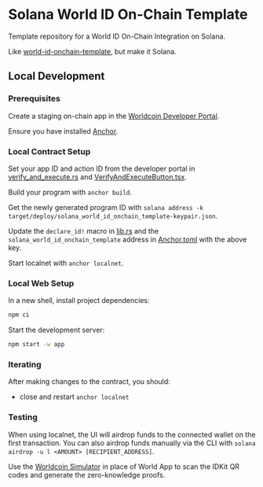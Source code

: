 # Solana World ID On-Chain Template

Template repository for a World ID On-Chain Integration on Solana.

Like [world-id-onchain-template](https://github.com/worldcoin/world-id-onchain-template/), but make it Solana.

## Local Development

### Prerequisites

Create a staging on-chain app in the [Worldcoin Developer Portal](https://developer.worldcoin.org).

Ensure you have installed [Anchor](https://www.anchor-lang.com/docs/installation).

### Local Contract Setup

Set your app ID and action ID from the developer portal in [verify_and_execute.rs](./programs/solana-world-id-onchain-template/src/instructions/verify_and_execute.rs) and [VerifyAndExecuteButton.tsx](app/example/src/components/VerifyAndExecuteButton.tsx).

Build your program with `anchor build`.

Get the newly generated program ID with `solana address -k target/deploy/solana_world_id_onchain_template-keypair.json`.

Update the `declare_id!` macro in [lib.rs](./programs/solana-world-id-onchain-template/src/lib.rs) and the `solana_world_id_onchain_template` address in [Anchor.toml](./Anchor.toml) with the above key.

Start localnet with `anchor localnet`.

### Local Web Setup

In a new shell, install project dependencies:

```bash
npm ci
```

Start the development server:

```bash
npm start -w app
```

### Iterating

After making changes to the contract, you should:

- close and restart `anchor localnet`

### Testing

When using localnet, the UI will airdrop funds to the connected wallet on the first transaction. You can also airdrop funds manually via the CLI with `solana airdrop -u l <AMOUNT> [RECIPIENT_ADDRESS]`.

Use the [Worldcoin Simulator](https://simulator.worldcoin.org) in place of World App to scan the IDKit QR codes and generate the zero-knowledge proofs.
